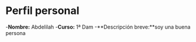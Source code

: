 # Perfil personal 
-**Nombre:** Abdelilah
-**Curso:** 1ª Dam
-**Descripción breve:**soy una buena persona 
